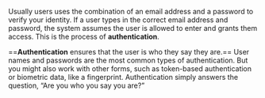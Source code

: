 Usually users uses the combination of an email address and a password to verify your identity. If a user types in the correct email address and password, the system assumes the user is allowed to enter and grants them access. This is the process of **authentication**.  
  
==**Authentication** ensures that the user is who they say they are.== User names and passwords are the most common types of authentication. But you might also work with other forms, such as token-based authentication or biometric data, like a fingerprint. Authentication simply answers the question, “Are you who you say you are?”